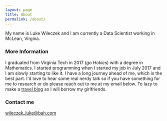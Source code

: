```yaml
---
layout: page
title: About
permalink: /about/
---
```


My name is Luke Wileczek and I am currently a Data Scientist working in McLean, Virgina.  

### More Information

I graduated from Virginia Tech in 2017 (*go Hokies*) with a degree in Mathematics.  I started programming when I started my job in July 2017 and I am slowly starting to like it. I have a long journey ahead of me, which is the best part. I'd love to hear some real nerdy talk so if you have something for me to research or do please reach out to me at my email below.  To lazy to make a [travel blog](https://nicholelynnwheeler.wixsite.com/travelblog) so I will borrow my girlfriends. 

### Contact me

[wileczek_luke@bah.com](mailto:wileczek_luke@bah.com)
